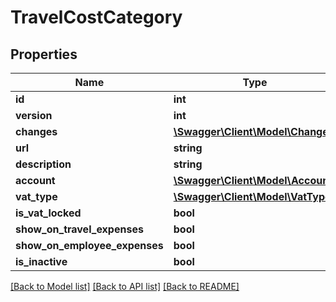 # TravelCostCategory

## Properties
Name | Type | Description | Notes
------------ | ------------- | ------------- | -------------
**id** | **int** |  | [optional] 
**version** | **int** |  | [optional] 
**changes** | [**\Swagger\Client\Model\Change[]**](Change.md) |  | [optional] 
**url** | **string** |  | [optional] 
**description** | **string** |  | 
**account** | [**\Swagger\Client\Model\Account**](Account.md) |  | [optional] 
**vat_type** | [**\Swagger\Client\Model\VatType**](VatType.md) |  | [optional] 
**is_vat_locked** | **bool** |  | [optional] 
**show_on_travel_expenses** | **bool** |  | [optional] 
**show_on_employee_expenses** | **bool** |  | [optional] 
**is_inactive** | **bool** |  | [optional] 

[[Back to Model list]](../../README.md#documentation-for-models) [[Back to API list]](../../README.md#documentation-for-api-endpoints) [[Back to README]](../../README.md)

